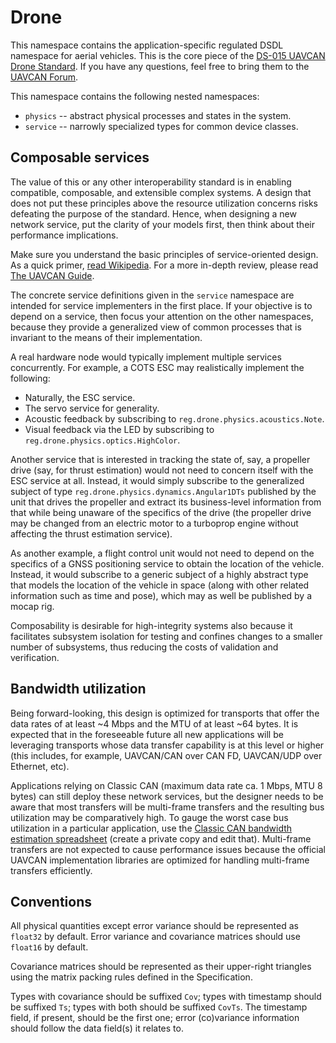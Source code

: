 # Drone

This namespace contains the application-specific regulated DSDL namespace for aerial vehicles.
This is the core piece of the [DS-015 UAVCAN Drone Standard](https://github.com/pixhawk/Pixhawk-Standards).
If you have any questions, feel free to bring them to the [UAVCAN Forum](https://forum.uavcan.org/c/sig/drone-sig/17).

This namespace contains the following nested namespaces:

- `physics` -- abstract physical processes and states in the system.
- `service` -- narrowly specialized types for common device classes.

## Composable services

The value of this or any other interoperability standard is in enabling compatible, composable, and extensible
complex systems.
A design that does not put these principles above the resource utilization concerns risks defeating the purpose
of the standard.
Hence, when designing a new network service, put the clarity of your models first, then think about their performance
implications.

Make sure you understand the basic principles of service-oriented design.
As a quick primer, [read Wikipedia](https://en.wikipedia.org/wiki/Service-oriented_architecture).
For a more in-depth review, please read [The UAVCAN Guide](https://uavcan.org/guide).

The concrete service definitions given in the `service` namespace are intended for service implementers
in the first place.
If your objective is to depend on a service, then focus your attention on the other namespaces,
because they provide a generalized view of common processes that is invariant to the means of their implementation.

A real hardware node would typically implement multiple services concurrently.
For example, a COTS ESC may realistically implement the following:

- Naturally, the ESC service.
- The servo service for generality.
- Acoustic feedback by subscribing to `reg.drone.physics.acoustics.Note`.
- Visual feedback via the LED by subscribing to `reg.drone.physics.optics.HighColor`.

Another service that is interested in tracking the state of, say, a propeller drive
(say, for thrust estimation) would not need to concern itself with the ESC service at all.
Instead, it would simply subscribe to the generalized subject of type
`reg.drone.physics.dynamics.Angular1DTs` published by the unit that drives the propeller
and extract its business-level information from that while being unaware of the specifics of the drive
(the propeller drive may be changed from an electric motor to a turboprop engine without affecting the
thrust estimation service).

As another example, a flight control unit would not need to depend on the specifics of a GNSS positioning
service to obtain the location of the vehicle.
Instead, it would subscribe to a generic subject of a highly abstract type that models the location of
the vehicle in space (along with other related information such as time and pose),
which may as well be published by a mocap rig.

Composability is desirable for high-integrity systems also because it facilitates subsystem isolation for
testing and confines changes to a smaller number of subsystems,
thus reducing the costs of validation and verification.

## Bandwidth utilization

Being forward-looking, this design is optimized for transports that offer
the data rates of at least ~4 Mbps and the MTU of at least ~64 bytes.
It is expected that in the foreseeable future all new applications will be leveraging transports whose
data transfer capability is at this level or higher
(this includes, for example, UAVCAN/CAN over CAN FD, UAVCAN/UDP over Ethernet, etc).

Applications relying on Classic CAN (maximum data rate ca. 1 Mbps, MTU 8 bytes) can still deploy these network services,
but the designer needs to be aware that most transfers will be multi-frame transfers and the resulting bus utilization
may be comparatively high.
To gauge the worst case bus utilization in a particular application, use the
[Classic CAN bandwidth estimation spreadsheet](https://docs.google.com/spreadsheets/d/1xSBcnnqbHBEZfFg4cqiS1weXHwX3X0MFWpW1WcEBIds/edit#gid=0)
(create a private copy and edit that).
Multi-frame transfers are not expected to cause performance issues because the official
UAVCAN implementation libraries are optimized for handling multi-frame transfers efficiently.

## Conventions

All physical quantities except error variance should be represented as `float32` by default.
Error variance and covariance matrices should use `float16` by default.

Covariance matrices should be represented as their upper-right triangles using the matrix packing rules
defined in the Specification.

Types with covariance should be suffixed `Cov`; types with timestamp should be suffixed `Ts`;
types with both should be suffixed `CovTs`.
The timestamp field, if present, should be the first one;
error (co)variance information should follow the data field(s) it relates to.

